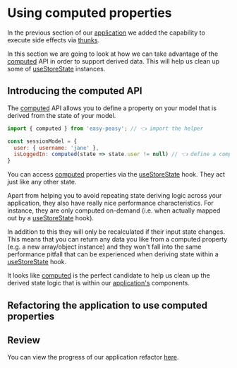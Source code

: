 # Using computed properties

In the previous section of our [application](https://codesandbox.io/s/easy-peasy-tutorial-actions-1e62s) we added the capability to execute side effects via [thunks](/docs/api/thunk).

In this section we are going to look at how we can take advantage of the [computed](/docs/api/computed) API in order to support derived data. This will help us clean up some of [useStoreState](/docs/api/use-store-state) instances.

## Introducing the computed API

The [computed](/docs/api/computed) API allows you to define a property on your model that is derived from the state of your model.

```javascript
import { computed } from 'easy-peasy'; // 👈 import the helper

const sessionModel = {
  user: { username: 'jane' },
  isLoggedIn: computed(state => state.user != null) // 👈 define a computed property
}
```

You can access [computed](/docs/api/computed) properties via the [useStoreState](/docs/api/use-store-state) hook. They act just like any other state.

Apart from helping you to avoid repeating state deriving logic across your application, they also have really nice performance characteristics. For instance, they are only computed on-demand (i.e. when actually mapped out by a [useStoreState](/docs/api/use-store-state) hook).

In addition to this they will only be recalculated if their input state changes. This means that you can return any data you like from a computed property (e.g. a new array/object instance) and they won't fall into the same performance pitfall that can be experienced when deriving state within a [useStoreState](/docs/api/use-store-state) hook.

It looks like [computed](/docs/api/computed) is the perfect candidate to help us clean up the derived state logic that is within our [application's](https://codesandbox.io/s/easy-peasy-tutorial-actions-1e62s) components.

## Refactoring the application to use computed properties

## Review

You can view the progress of our application refactor [here](https://codesandbox.io/s/easy-peasy-tutorial-computed-uohgr).